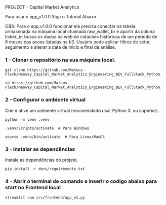 PROJECT - Capital Market Analytics

Para usar o app_v1.0.0 Siga o Tutorial Abaixo

OBS: Para o app_v1.0.0 funcionar ele precisa conectar na tabela armasenada na máquina local chamada raw_wallet_br e apartir da coluna ticker_br busca os dados na web de cotacões históricas de um periodo de 6 meses das acoes listadas na b3. 
Usuário pode aplicar filtros de setor, seguimento e alterar a data de inicio e final da análise. 

### 1 - Clonar o repositório na sua máquina local.

    git clone https://github.com/Mateus-Fleck/Neoway_Capital_Market_Analytics_Engineering_DEV_FullStack_Python_v1.0.0

    cd https://github.com/Mateus-Fleck/Neoway_Capital_Market_Analytics_Engineering_DEV_FullStack_Python_v1.0.0

### 2 - Configurar o ambiente virtual
Crie e ative um ambiente virtual (recomendado usar Python 3. ou superior).

    python -m venv .venv

    .venv/Scripts/activate  # Para Windows

    source .venv/bin/activate  # Para Linux/MacOS

### 3 - Instalar as dependências
Instale as dependências do projeto.

    pip install -r docs/requirements.txt


### 4 - Abrir o terminal de comando e inserir o codigo abaixo para start no Frontend local

    streamlit run src/frontend/app_v1.py

